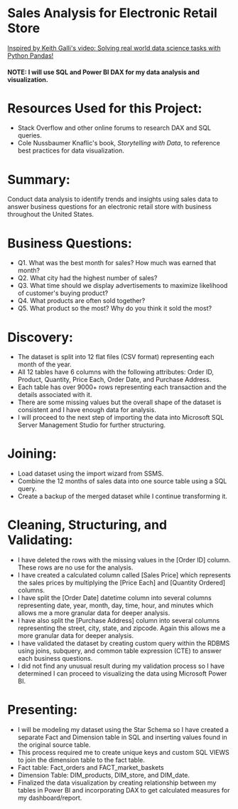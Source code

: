 # Sales Analysis for Electronic Retail Store 
[Inspired by Keith Galli's video: Solving real world data science tasks with Python Pandas!](https://www.youtube.com/watch?v=eMOA1pPVUc4&list=PLD27DiVmJtrTPYCW_VIn8k9EvrzvJPV0k&index=17)

#### NOTE: I will use SQL and Power BI DAX for my data analysis and visualization. 

# Resources Used for this Project: #
- Stack Overflow and other online forums to research DAX and SQL queries.
- Cole Nussbaumer Knaflic's book, *Storytelling with Data*, to reference best practices for data visualization. 

# Summary: #
Conduct data analysis to identify trends and insights using sales data to answer business questions for an electronic retail store with business throughout the United States. 

# Business Questions: #
- Q1. What was the best month for sales? How much was earned that month?
- Q2. What city had the highest number of sales?
- Q3. What time should we display advertisements to maximize likelihood of customer's buying product?
- Q4. What products are often sold together? 
- Q5. What product so the most? Why do you think it sold the most?  

# Discovery: #
- The dataset is split into 12 flat files (CSV format) representing each month of the year. 
- All 12 tables have 6 columns with the following attributes: Order ID, Product, Quantity, Price Each, Order Date, and Purchase Address.
- Each table has over 9000+ rows representing each transaction and the details associated with it. 
- There are some missing values but the overall shape of the dataset is consistent and I have enough data for analysis.
- I will proceed to the next step of importing the data into Microsoft SQL Server Management Studio for further structuring.   

# Joining: #
- Load dataset using the import wizard from SSMS.
- Combine the 12 months of sales data into one source table using a SQL query. 
- Create a backup of the merged dataset while I continue transforming it.  

# Cleaning, Structuring, and Validating: #
- I have deleted the rows with the missing values in the [Order ID] column. These rows are no use for the analysis.
- I have created a calculated column called [Sales Price] which represents the sales prices by multiplying the [Price Each] and [Quantity Ordered] columns. 
- I have split the [Order Date] datetime column into several columns representing date, year, month, day, time, hour, and minutes which allows me a more granular data for deeper analysis. 
- I have also split the [Purchase Address] column into several columns representing the street, city, state, and zipcode. Again this allows me a more granular data for deeper analysis. 
- I have validated the dataset by creating custom query within the RDBMS using joins, subquery, and common table expression (CTE) to answer each business questions.
- I did not find any unusual result during my validation process so I have determined I can proceed to visualizing the data using Microsoft Power BI. 

# Presenting: #
- I will be modeling my dataset using the Star Schema so I have created a separate Fact and Dimension table in SQL and inserting values found in the original source table. 
- This process required me to create unique keys and custom SQL VIEWS to join the dimension table to the fact table. 
- Fact table: Fact_orders and FACT_market_baskets 
- Dimension Table: DIM_products, DIM_store, and DIM_date.
- Finalized the data visualization by creating relationship between my tables in Power BI and incorporating DAX to get calculated measures for my dashboard/report.

